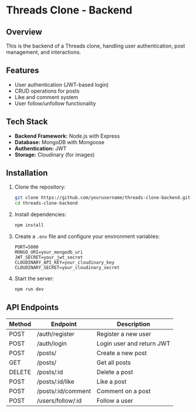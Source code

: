 
# Threads Clone - Backend

## Overview
This is the backend of a Threads clone, handling user authentication, post management, and interactions.

## Features
- User authentication (JWT-based login)
- CRUD operations for posts
- Like and comment system
- User follow/unfollow functionality

## Tech Stack
- **Backend Framework:** Node.js with Express
- **Database:** MongoDB with Mongoose
- **Authentication:** JWT
- **Storage:** Cloudinary (for images)

## Installation
1. Clone the repository:
   ```sh
   git clone https://github.com/yourusername/threads-clone-backend.git
   cd threads-clone-backend
   ```
2. Install dependencies:
   ```sh
   npm install
   ```
3. Create a `.env` file and configure your environment variables:
   ```env
   PORT=5000
   MONGO_URI=your_mongodb_uri
   JWT_SECRET=your_jwt_secret
   CLOUDINARY_API_KEY=your_cloudinary_key
   CLOUDINARY_SECRET=your_cloudinary_secret
   ```
4. Start the server:
   ```sh
   npm run dev
   ```

## API Endpoints
| Method | Endpoint          | Description |
|--------|------------------|-------------|
| POST   | /auth/register   | Register a new user |
| POST   | /auth/login      | Login user and return JWT |
| POST   | /posts/          | Create a new post |
| GET    | /posts/          | Get all posts |
| DELETE | /posts/:id       | Delete a post |
| POST   | /posts/:id/like  | Like a post |
| POST   | /posts/:id/comment | Comment on a post |
| POST   | /users/follow/:id | Follow a user|
